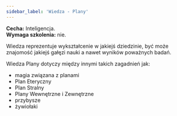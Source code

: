 ```yaml
---
sidebar_label: 'Wiedza - Plany'
---
```



**Cecha:** Inteligencja.\
**Wymaga szkolenia:** nie.

Wiedza reprezentuje wykształcenie w jakiejś dziedzinie, być może znajomość jakiejś gałęzi nauki a nawet wyników poważnych badań.

Wiedza Plany dotyczy między innymi takich zagadnień jak:

- magia związana z planami
- Plan Eteryczny
- Plan Stralny
- Plany Wewnętrzne i Zewnętrzne
- przybysze
- żywiołaki